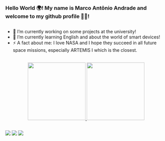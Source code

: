 ### Hello World 🌍! My name is Marco Antônio Andrade and welcome to my github profile 🎊🎈! 
##
- 🔭 I’m currently working on some projects at the university!
- 🌱 I’m currently learning English and about the world of smart devices!
- ⚡ A fact about me: I love NASA and I hope they succeed in all future space missions, especially ARTEMIS I which is the closest.
##
<div align="center">
  <a href="https://github.com/MarcoAndradee">
  <img height="180em" src="https://github-readme-stats.vercel.app/api?username=MarcoAndradee&show_icons=true&theme=gotham&include_all_commits=true&count_private=true"/>
  <img height="180em" src="https://github-readme-stats.vercel.app/api/top-langs/?username=MarcoAndradee&layout=compact&langs_count=7&theme=gotham"/>
</div>

##
<div>
 <a href="https://www.instagram.com/marcoss_andradee/" target="_blank"><img src="https://img.shields.io/badge/Instagram-E4405F?style=for-the-badge&logo=instagram&logoColor=white" target="_blank"></a>
 <a href="https://www.facebook.com/profile.php?id=100002388707806"><img src="https://img.shields.io/badge/Facebook-1877F2?style=for-the-badge&logo=facebook&logoColor=white" target="_blank"></a>
 <a href="https://www.linkedin.com/in/marco-ant%C3%B4nio-andrade-4960a4232/"><img src="https://img.shields.io/badge/LinkedIn-0077B5?style=for-the-badge&logo=linkedin&logoColor=white" target="_blank"></a>
</div)
